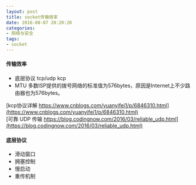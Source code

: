 ```yaml
---
layout: post
title: socket传输效率
date: 2016-08-07 20:20:20
categories:
- 网络与安全
tags:
- socket
---
```


#### 传输效率

- 底层协议 tcp/udp kcp  
- MTU 多数ISP提供的拨号网络的标准值为576bytes，原因是Internet上不少路由器也为576bytes。

[kcp协议详解 https://www.cnblogs.com/yuanyifei1/p/6846310.html](https://www.cnblogs.com/yuanyifei1/p/6846310.html)  
[可靠 UDP 传输 https://blog.codingnow.com/2016/03/reliable_udp.html](https://blog.codingnow.com/2016/03/reliable_udp.html)


#### 底层协议

- 滑动窗口
- 拥塞控制
- 慢启动
- 重传机制